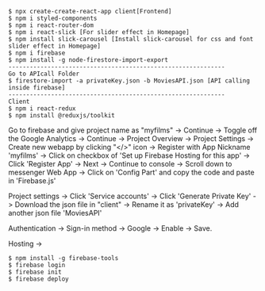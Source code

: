 ```
$ npx create-create-react-app client[Frontend]
$ npm i styled-components
$ npm i react-router-dom
$ npm i react-slick [For slider effect in Homepage]
$ npm install slick-carousel [Install slick-carousel for css and font slider effect in Homepage]
$ npm i firebase
$ npm install -g node-firestore-import-export
-------------------------------------------------------------
Go to APIcall Folder
$ firestore-import -a privateKey.json -b MoviesAPI.json [API calling inside firebase]
-------------------------------------------------------------
Client
$ npm i react-redux
$ npm install @reduxjs/toolkit
```

Go to firebase and give project name as "myfilms" -> Continue -> Toggle off the Google Analytics -> Continue -> Project Overview -> Project Settings -> Create new webapp by clicking "</>" icon -> Register with App Nickname 'myfilms' -> Click on checkbox of 'Set up Firebase Hosting for this app' -> Click 'Register App' -> Next -> Continue to console -> Scroll down to messenger Web App -> Click on 'Config Part' and copy the code and paste in 'Firebase.js'


Project settings -> Click 'Service accounts' -> Click 'Generate Private Key' -> Download the json file in "client" -> Rename it as 'privateKey' -> Add another json file 'MoviesAPI'

Authentication -> Sign-in method -> Google -> Enable -> Save.

Hosting -> 
```
$ npm install -g firebase-tools
$ firebase login
$ firebase init
$ firebase deploy

````
